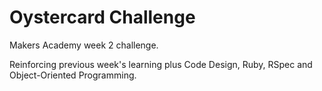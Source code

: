 # Oystercard Challenge

Makers Academy week 2 challenge.

Reinforcing previous week's learning plus Code Design, Ruby, RSpec and Object-Oriented Programming.